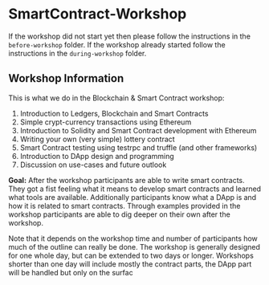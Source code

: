 # SmartContract-Workshop

If the workshop did not start yet then please follow the instructions in the ```before-workshop``` folder.
If the workshop already started follow the instructions in the ```during-workshop``` folder.

## Workshop Information

This is what we do in the Blockchain & Smart Contract workshop:

1. Introduction to Ledgers, Blockchain and Smart Contracts
2. Simple crypt-currency transactions using Ethereum
3. Introduction to Solidity and Smart Contract development with Ethereum
5. Writing your own (very simple) lottery contract
6. Smart Contract testing using testrpc and truffle (and other frameworks)
7. Introduction to DApp design and programming
8. Discussion on use-cases and future outlook

**Goal:** After the workshop participants are able to write smart contracts. They got a fist feeling what it means to develop smart contracts and learned what tools are available. Additionally participants know what a DApp is and how it is related to smart contracts. Through examples provided in the workshop participants are able to dig deeper on their own after the workshop. 

Note that it depends on the workshop time and number of participants how much of the outline can really be done. The workshop is generally designed for one whole day, but can be extended to two days or longer. Workshops shorter than one day will include mostly the contract parts, the DApp part will be handled but only on the surfac